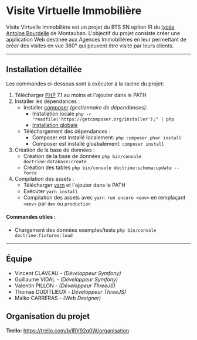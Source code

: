 # Visite Virtuelle Immobilière
Visite Virtuelle Immobilière est un projet du BTS SN option IR du [lycée Antoine Bourdelle] de Montauban.
L'objectif du projet consiste créer une application Web destinée aux Agences Immobilières en leur permettant de créer des visites en vue 360° qui peuvent être visité par leurs clients.

-----

## Installation détaillée

Les commandes ci-dessous sont à exécuter à la racine du projet:
1. Télécharger [PHP] 7.1 au moins et l'ajouter dans le PATH
2. Installer les dépendances :
    * Installer [composer] *(gestionnaire de dépendances)*:
        * Installation locale `php -r "readfile('https://getcomposer.org/installer');" | php`
        * [Installation globale]
    * Téléchargement des dépendances :
        * Composer est installé localement: `php composer.phar install`
        * Composer est installé gloabalement: `composer install`
3. Création de la base de données :
    * Création de la base de données `php bin/console doctrine:database:create`
    * Création des tables `php bin/console doctrine:schema:update --force`
4. Compilation des assets :
    * Télécharger [yarn] et l'ajouter dans le PATH
    * Exécuter `yarn install`
    * Compilation des assets avec `yarn run encore <env>` en remplaçant `<env>` par `dev` ou `production`

#### Commandes utiles :
* Chargement des données exemples/tests `php bin/console doctrine:fixtures:load`

-----

## Équipe
* Vincent CLAVEAU - *(Développeur Symfony)*
* Guillaume VIDAL - *(Développeur Symfony)*
* Valentin PILLON - *(Développeur ThreeJS)*
* Thomas DUDITLIEUX - *Développeur ThreeJS)*
* Malko CARRERAS - *(Web Designer)*

## Organisation du projet
**Trello:** https://trello.com/b/lRY92q0W/organisation

[lycée Antoine Bourdelle]: http://bourdelle.entmip.fr/
[PHP]: http://php.net/downloads.php
[composer]: https://getcomposer.org/
[Installation globale]: https://getcomposer.org/download/
[yarn]: https://yarnpkg.com/lang/en/docs/install/
